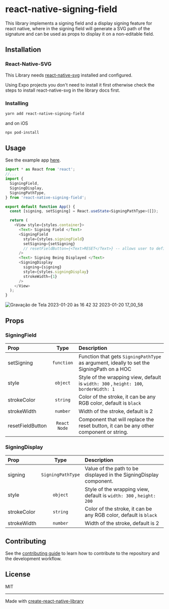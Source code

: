 # react-native-signing-field

This library implements a signing field and a display signing feature for react native, where in the signing field will generate a SVG path of the signature and can be used as props to display it on a non-editable field.

## Installation

### React-Native-SVG

This Library needs [react-native-svg](https://github.com/software-mansion/react-native-svg) installed and configured.

Using Expo projects you don't need to install it first otherwise check the steps to install react-native-svg in the library docs first.

### Installing

```sh
yarn add react-native-signing-field
```

and on iOS

```sh
npx pod-install
```

## Usage

See the example app [here](https://github.com/BenHurMartins/react-native-signing-field/blob/main/example/src/App.tsx).

```ts
import * as React from 'react';
//...
import {
  SigningField,
  SigningDisplay,
  SigningPathType,
} from 'react-native-signing-field';

export default function App() {
  const [signing, setSigning] = React.useState<SigningPathType>([]);

  return (
    <View style={styles.container}>
      <Text> Signing Field </Text>
      <SigningField
        style={styles.signingField}
        setSigning={setSigning}
        // resetFieldButton={<Text>RESET</Text>} -- allows user to define the reset button
      />
      <Text> Signing Being Displayed </Text>
      <SigningDisplay
        signing={signing}
        style={styles.signingDisplay}
        strokeWidth={1}
      />
    </View>
  );
}
```                                                          

![Gravação de Tela 2023-01-20 às 16 42 32 2023-01-20 17_00_58](https://user-images.githubusercontent.com/22153156/213794825-887ada8c-efc8-4e07-ba65-cbed605844d1.gif)

## Props
### SigningField
| Prop                                |    Type    | Description                                                                                                                                           |
| :---------------------------------- | :--------: | :------------------------------------------------------------------------------------- |
| setSigning | `function`  | Function that gets `SigningPathType` as argument, ideally to set the SigningPath on a HOC                                                                        |
| style                           | `object`  | Style of the wrapping view, default is `width: 300` , `height: 100`, `borderWidth: 1`                                                        |
| strokeColor                           | `string`  | Color of the stroke, it can be any RGB color, default is `black`                                                             |
| strokeWidth                           | `number`  | Width of the stroke, default is 2                                                             |
| resetFieldButton                           | `React Node`  | Component that will replace the reset button, it can be any other component or string.  

### SigningDisplay
| Prop                                |    Type    | Description                                                                                                                                           |
| :---------------------------------- | :--------: | :------------------------------------------------------------------------------------- |
| signing | `SigningPathType`  | Value of the path to be displayed in the SigningDisplay component.                             |
| style                           | `object`  | Style of the wrapping view, default is `width: 300` , `height: 200`                                                    |
| strokeColor                           | `string`  | Color of the stroke, it can be any RGB color, default is `black`                                                             |
| strokeWidth                           | `number`  | Width of the stroke, default is 2                                                             |

## Contributing

See the [contributing guide](CONTRIBUTING.md) to learn how to contribute to the repository and the development workflow.

## License

MIT

---

Made with [create-react-native-library](https://github.com/callstack/react-native-builder-bob)

